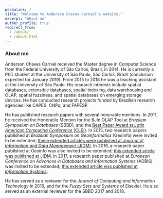 ```yaml
---
permalink: /
title: "Welcome to Anderson Chaves Carniel's website."
excerpt: "About me"
author_profile: true
redirect_from: 
  - /about/
  - /about.html
---
```


### About me

Anderson Chaves Carniel received the Master degree in Computer Science from the Federal University of São Carlos, Brazil, in 2014. He is currently a PhD student at the University of São Paulo, São Carlos, Brazil (conclusion expected for January 2019). 
From 2015 to 2018 he was a teaching assistant at the University of São Paulo. His research interests include spatial databases, extensible databases, spatial indexing, data warehousing and OLAP, spatial fuzziness, and spatial databases on emerging storage devices. He has conducted research projects funded by Brazilian research agencies like CAPES, CNPq, and FAPESP.

He has published research papers with several honorable mentions. In 2011, he received the Honorable Mention for the BJIn OLAP Tool at *Brazilian Symposium on Databases* (SBBD), and the [Best Paper Award at *Latin American Computing Conference* (CLEI)](http://www2.clei.org/cleiej/paper.php?id=243). In 2015, two research papers published at *Brazilian Symposium on Geoinformatics* (Geoinfo) were invited to be extended; [these extended articles were published at *Journal of Information and Data Management* (JIDM)](https://seer.ufmg.br/index.php/jidm/issue/view/299/showToc). In 2016, a research paper published at Geoinfo was also invited to be extended; [this extended article was published at JIDM](https://seer.ufmg.br/index.php/jidm/article/view/4579). In 2017, a research paper published at *European Conference on Advances in Databases and Information Systems* (ADBIS) was invited to be extended; [this extended article was published at *Information Systems*](https://www.sciencedirect.com/science/article/abs/pii/S0306437918300899). 

He has served as a reviewer for the *Journal of Computing and Information Technology* in 2016, and for the *Fuzzy Sets and Systems* of Elsevier. He also served as an external reviewer for the SBBD 2017 and 2018. 
